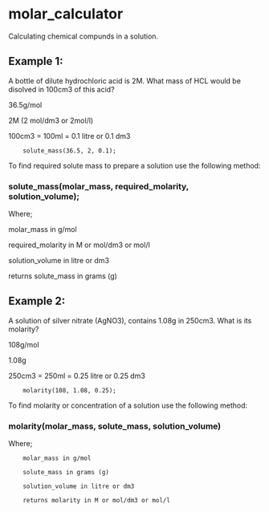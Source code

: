 # molar_calculator
Calculating chemical compunds in a solution.

## Example 1:
   A bottle of dilute hydrochloric acid is 2M.
   What mass of HCL would be disolved in 100cm3 of this acid?
        
   36.5g/mol

   2M (2 mol/dm3 or 2mol/l)

   100cm3 = 100ml = 0.1 litre or 0.1 dm3

        solute_mass(36.5, 2, 0.1);

To find required solute mass to prepare a solution use the following method:
   ### solute_mass(molar_mass, required_molarity, solution_volume);
   
   Where;  
   
   molar_mass in g/mol
   
   required_molarity in M or mol/dm3 or mol/l
   
   solution_volume in litre or dm3
   
   returns solute_mass in grams (g)

## Example 2:
   A solution of silver nitrate (AgNO3), 
   contains 1.08g in 250cm3. What is its molarity?

   108g/mol
   
   1.08g
   
   250cm3 = 250ml = 0.25 litre or 0.25 dm3

        molarity(108, 1.08, 0.25);

To find molarity or concentration of a solution use the following method:
   ### molarity(molar_mass, solute_mass, solution_volume)
   
   Where;
        
        molar_mass in g/mol
        
        solute_mass in grams (g)
                
        solution_volume in litre or dm3   
                
        returns molarity in M or mol/dm3 or mol/l
